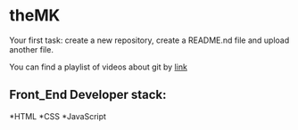 # theMK
Your first task: create a new repository, create a README.nd file and upload another file.

You can find a playlist of videos about git by [link](https://www.youtube.com/watch?v=xKsBEeMuqIY)

## Front_End Developer stack:

*HTML
﻿﻿*CSS
﻿﻿*JavaScript
